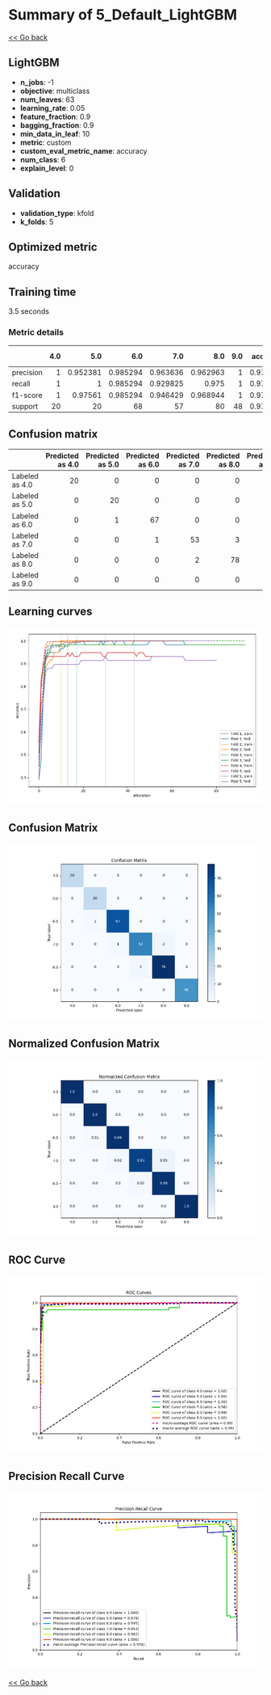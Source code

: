 # Summary of 5_Default_LightGBM

[<< Go back](../README.md)


## LightGBM
- **n_jobs**: -1
- **objective**: multiclass
- **num_leaves**: 63
- **learning_rate**: 0.05
- **feature_fraction**: 0.9
- **bagging_fraction**: 0.9
- **min_data_in_leaf**: 10
- **metric**: custom
- **custom_eval_metric_name**: accuracy
- **num_class**: 6
- **explain_level**: 0

## Validation
 - **validation_type**: kfold
 - **k_folds**: 5

## Optimized metric
accuracy

## Training time

3.5 seconds

### Metric details
|           |   4.0 |       5.0 |       6.0 |       7.0 |       8.0 |   9.0 |   accuracy |   macro avg |   weighted avg |   logloss |
|:----------|------:|----------:|----------:|----------:|----------:|------:|-----------:|------------:|---------------:|----------:|
| precision |     1 |  0.952381 |  0.985294 |  0.963636 |  0.962963 |     1 |   0.976109 |    0.977379 |       0.97615  |  0.386837 |
| recall    |     1 |  1        |  0.985294 |  0.929825 |  0.975    |     1 |   0.976109 |    0.981686 |       0.976109 |  0.386837 |
| f1-score  |     1 |  0.97561  |  0.985294 |  0.946429 |  0.968944 |     1 |   0.976109 |    0.979379 |       0.976021 |  0.386837 |
| support   |    20 | 20        | 68        | 57        | 80        |    48 |   0.976109 |  293        |     293        |  0.386837 |


## Confusion matrix
|                |   Predicted as 4.0 |   Predicted as 5.0 |   Predicted as 6.0 |   Predicted as 7.0 |   Predicted as 8.0 |   Predicted as 9.0 |
|:---------------|-------------------:|-------------------:|-------------------:|-------------------:|-------------------:|-------------------:|
| Labeled as 4.0 |                 20 |                  0 |                  0 |                  0 |                  0 |                  0 |
| Labeled as 5.0 |                  0 |                 20 |                  0 |                  0 |                  0 |                  0 |
| Labeled as 6.0 |                  0 |                  1 |                 67 |                  0 |                  0 |                  0 |
| Labeled as 7.0 |                  0 |                  0 |                  1 |                 53 |                  3 |                  0 |
| Labeled as 8.0 |                  0 |                  0 |                  0 |                  2 |                 78 |                  0 |
| Labeled as 9.0 |                  0 |                  0 |                  0 |                  0 |                  0 |                 48 |

## Learning curves
![Learning curves](learning_curves.png)
## Confusion Matrix

![Confusion Matrix](confusion_matrix.png)


## Normalized Confusion Matrix

![Normalized Confusion Matrix](confusion_matrix_normalized.png)


## ROC Curve

![ROC Curve](roc_curve.png)


## Precision Recall Curve

![Precision Recall Curve](precision_recall_curve.png)



[<< Go back](../README.md)
